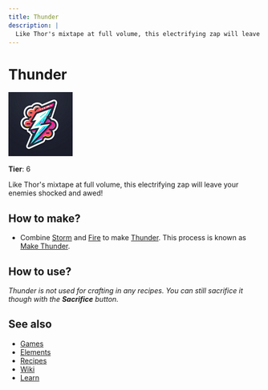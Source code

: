 ```yaml
---
title: Thunder
description: |
  Like Thor's mixtape at full volume, this electrifying zap will leave your enemies shocked and awed!
---
```

# Thunder

![](../images/item.thunder.png)

**Tier**: 6

Like Thor's mixtape at full volume, this electrifying zap will leave your enemies shocked and awed!

## How to make?

* Combine [Storm](/wiki/elements/storm) and [Fire](/wiki/elements/fire) to make [Thunder](/wiki/elements/thunder). This process is known as [Make Thunder](/wiki/recipes/make-thunder).

## How to use?

_Thunder is not used for crafting in any recipes. You can still sacrifice it though with the **Sacrifice** button._

## See also

* [Games](/wiki/games)
* [Elements](/wiki/elements)
* [Recipes](/wiki/recipes)
* [Wiki](/wiki/index)
* [Learn](/learn/index)